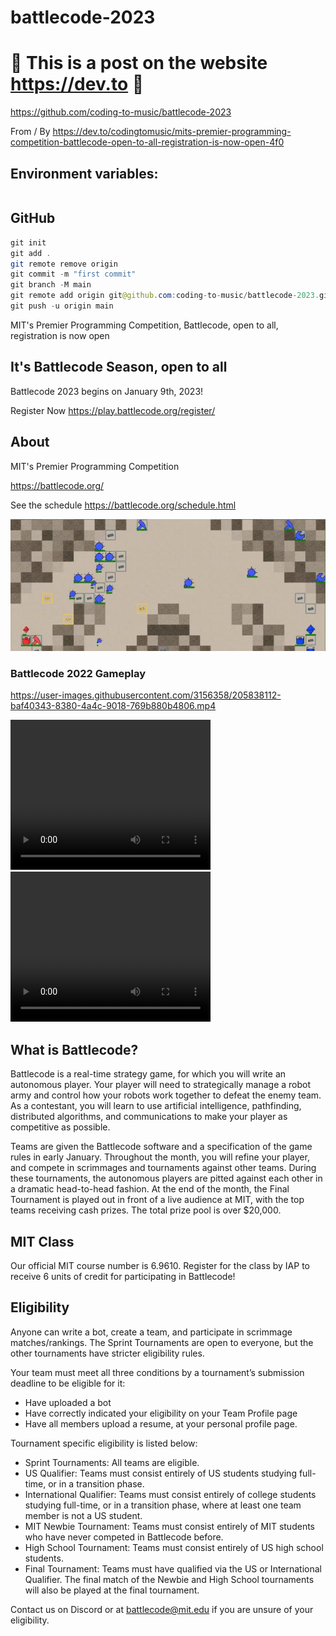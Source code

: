 # battlecode-2023

# 🚀 This is a post on the website https://dev.to 🚀

https://github.com/coding-to-music/battlecode-2023

From / By https://dev.to/codingtomusic/mits-premier-programming-competition-battlecode-open-to-all-registration-is-now-open-4f0

## Environment variables:

```java
```

## GitHub

```java
git init
git add .
git remote remove origin
git commit -m "first commit"
git branch -M main
git remote add origin git@github.com:coding-to-music/battlecode-2023.git
git push -u origin main
```

MIT's Premier Programming Competition, Battlecode, open to all, registration is now open

## It's Battlecode Season, open to all

Battlecode 2023 begins on January 9th, 2023!

Register Now  https://play.battlecode.org/register/

## About

MIT's Premier Programming Competition

https://battlecode.org/

See the schedule  https://battlecode.org/schedule.html

![Battlecode 2022 Gameplay](https://github.com/coding-to-music/battlecode-2023/blob/main/images/game-map.png?raw=true)

### Battlecode 2022 Gameplay

https://user-images.githubusercontent.com/3156358/205838112-baf40343-8380-4a4c-9018-769b880b4806.mp4

<video width="320" height="240" controls>
  <source src="https://user-images.githubusercontent.com/3156358/205838112-baf40343-8380-4a4c-9018-769b880b4806.mp4" type="video/mp4">
</video>


<video width="320" height="240" controls>
  <source src="https://github.com/coding-to-music/battlecode-2023/blob/main/images/battlecode-22.mp4" type="video/mp4">
</video>

## What is Battlecode?

Battlecode is a real-time strategy game, for which you will write an autonomous player. Your player will need to strategically manage a robot army and control how your robots work together to defeat the enemy team. As a contestant, you will learn to use artificial intelligence, pathfinding, distributed algorithms, and communications to make your player as competitive as possible.

Teams are given the Battlecode software and a specification of the game rules in early January. Throughout the month, you will refine your player, and compete in scrimmages and tournaments against other teams. During these tournaments, the autonomous players are pitted against each other in a dramatic head-to-head fashion. At the end of the month, the Final Tournament is played out in front of a live audience at MIT, with the top teams receiving cash prizes. The total prize pool is over $20,000.

## MIT Class
Our official MIT course number is 6.9610. Register for the class by IAP to receive 6 units of credit for participating in Battlecode!

## Eligibility
Anyone can write a bot, create a team, and participate in scrimmage matches/rankings. The Sprint Tournaments are open to everyone, but the other tournaments have stricter eligibility rules.

Your team must meet all three conditions by a tournament’s submission deadline to be eligible for it:

- Have uploaded a bot
- Have correctly indicated your eligibility on your Team Profile page
- Have all members upload a resume, at your personal profile page.

Tournament specific eligibility is listed below:

- Sprint Tournaments: All teams are eligible.
- US Qualifier: Teams must consist entirely of US students studying full-time, or in a transition phase.
- International Qualifier: Teams must consist entirely of college students studying full-time, or in a transition phase, where at least one team member is not a US student.
- MIT Newbie Tournament: Teams must consist entirely of MIT students who have never competed in Battlecode before.
- High School Tournament: Teams must consist entirely of US high school students.
- Final Tournament: Teams must have qualified via the US or International Qualifier. The final match of the Newbie and High School tournaments will also be played at the final tournament.

Contact us on Discord or at battlecode@mit.edu if you are unsure of your eligibility.
